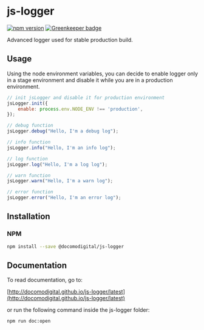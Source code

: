 # js-logger

[![npm version](https://badge.fury.io/js/%40docomodigital%2Fjs-logger.svg)](https://badge.fury.io/js/%40docomodigital%2Fjs-logger)
[![Greenkeeper badge](https://badges.greenkeeper.io/docomodigital/js-logger.svg)](https://greenkeeper.io/)

Advanced logger used for stable production build.

## Usage

Using the node environment variables, you can decide to enable logger only in a stage environment and disable it while you are in a production environment.

```javascript
// init jsLogger and disable it for production environment
jsLogger.init({
	enable: process.env.NODE_ENV !== 'production',
});

// debug function
jsLogger.debug("Hello, I'm a debug log");

// info function
jsLogger.info("Hello, I'm an info log");

// log function
jsLogger.log("Hello, I'm a log log");

// warn function
jsLogger.warn("Hello, I'm a warn log");

// error function
jsLogger.error("Hello, I'm an error log");
```

## Installation

### NPM
```bash
npm install --save @docomodigital/js-logger
```

## Documentation

To read documentation, go to:

[http://docomodigital.github.io/js-logger/latest](http://docomodigital.github.io/js-logger/latest)

or run the following command inside the js-logger folder: 
```bash
npm run doc:open
```
